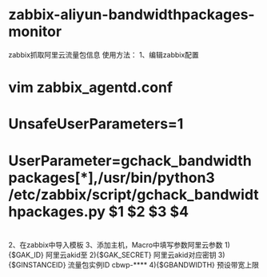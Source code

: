 # zabbix-aliyun-bandwidthpackages-monitor
zabbix抓取阿里云流量包信息
使用方法：
1、编辑zabbix配置
# vim zabbix_agentd.conf
# UnsafeUserParameters=1
# UserParameter=gchack_bandwidthpackages[*],/usr/bin/python3 /etc/zabbix/script/gchack_bandwidthpackages.py $1 $2 $3 $4
#
2、在zabbix中导入模板
3、添加主机，Macro中填写参数阿里云参数
    1){$GAK_ID} 阿里云akid至
    2){$GAK_SECRET} 阿里云akid对应密钥
    3){$GINSTANCEID} 流量包实例ID cbwp-****
    4){$GBANDWIDTH} 预设带宽上限
